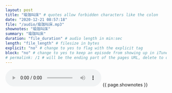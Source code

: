 ```yaml
---
layout: post
title: "瑜珈叫床" # quotes allow forbidden characters like the colon
date: "2020-12-21 08:57:18"
file: "/audio/瑜珈叫床.mp3"
shownotes: "瑜珈叫床"
summary: "瑜珈叫床"
duration: "file_duration" # audio length in min:sec
length: "file_length" # filesize in bytes
explicit: "no" # change to yes to flag with the explicit tag
block: "no" # change to yes to keep an episode from showing up in iTunes
# permalink: /1 # will be the ending part of the pages URL, delete to default to the title
---
```


<audio controls>
<source src="{{site.url}}{{site.baseurl}}{{ page.file }}" type="audio/x-mp3">
Your browser does not support the audio element.
</audio>
{{ page.shownotes }}
